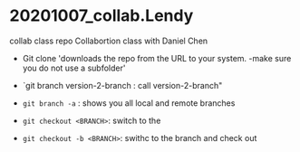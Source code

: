 # 20201007_collab.Lendy
collab class repo
Collabortion class with Daniel Chen

- Git clone <URL> 'downloads the repo from the URL to your system.
   -make sure you do not use a subfolder' <URL>

- `git branch version-2-branch : call version-2-branch"

- `git branch -a` : shows you all local and remote branches
- `git checkout <BRANCH>`: switch to the <BRANCH>
- `git checkout -b <BRANCH>`: swithc to the branch and check out

